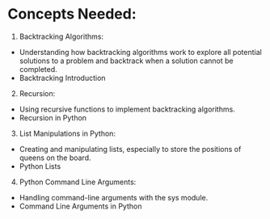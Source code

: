 # Concepts Needed:
1. Backtracking Algorithms:

- Understanding how backtracking algorithms work to explore all potential solutions to a problem and backtrack when a solution cannot be completed.
- Backtracking Introduction
2. Recursion:

- Using recursive functions to implement backtracking algorithms.
- Recursion in Python
3. List Manipulations in Python:

- Creating and manipulating lists, especially to store the positions of queens on the board.
- Python Lists
4. Python Command Line Arguments:

- Handling command-line arguments with the sys module.
- Command Line Arguments in Python